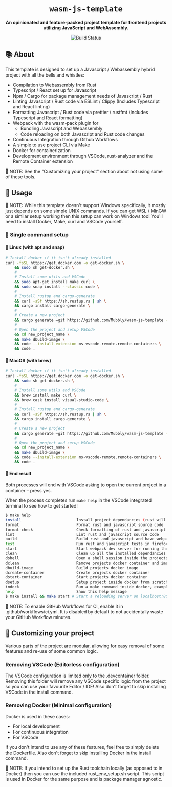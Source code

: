 <div align="center">

  <h1><code>wasm-js-template</code></h1>

  <strong>An opinionated and feature-packed project template for frontend projects utilizing JavaScript and WebAssembly.</strong>

  <p>
    <img src="https://github.com/Mubbly/wasm-js-template/workflows/template_ci/badge.svg" alt="Build Status" /></a>
  </p>
</div>

## 📚 About

This template is designed to set up a Javascript / Webassembly hybrid project with all the bells and whistles:
* Compilation to Webassembly from Rust
* Typescript / React set up for Javascript
* Npm / Cargo for package management needs of Javascript / Rust
* Linting Javascript / Rust code via ESLint / Clippy (Includes Typescript and React linting)
* Formatting Javascript / Rust code via prettier / rustfmt (Includes Typescript and React formatting)
* Webpack with the wasm-pack plugin for
  * Bundling Javascript and Webassembly
  * Code reloading on both Javascript and Rust code changes
* Continuous Integration through Github Workflows
* A simple to use project CLI via Make
* Docker for containerization
* Development environment through VSCode, rust-analyzer and the Remote Container extension

:page_with_curl: NOTE: See the "Customizing your project" section about not using some of these tools.

## 🚴 Usage

:page_with_curl: NOTE: While this template doesn't support Windows specifically, it mostly just depends on some simple UNIX commands. If you can get WSL / MinGW or a similar setup working then this setup can work on Windows too! You'll need to install Docker, Make, curl and VSCode yourself.

### :rocket: Single command setup

#### :penguin: Linux (with apt and snap)

```bash
# Install docker if it isn't already installed
curl -fsSL https://get.docker.com -o get-docker.sh \
    && sudo sh get-docker.sh \
    #
    # Install some utils and VSCode
    && sudo apt-get install make curl \
    && sudo snap install --classic code \
    #
    # Install rustup and cargo-generate
    && curl -sSf https://sh.rustup.rs | sh \
    && cargo install cargo-generate \
    #
    # Create a new project
    && cargo generate –git https://github.com/Mubbly/wasm-js-template --name new_project_name \
    #
    # Open the project and setup VSCode
    && cd new_project_name \
    && make dbuild-image \
    && code --install-extension ms-vscode-remote.remote-containers \
    && code .
```

#### :apple: MacOS (with brew)

```bash
# Install docker if it isn't already installed
curl -fsSL https://get.docker.com -o get-docker.sh \
    && sudo sh get-docker.sh \
    #
    # Install some utils and VSCode
    && brew install make curl \
    && brew cask install visual-studio-code \
    #
    # Install rustup and cargo-generate
    && curl -sSf https://sh.rustup.rs | sh \
    && cargo install cargo-generate \
    #
    # Create a new project
    && cargo generate –git https://github.com/Mubbly/wasm-js-template --name new_project_name \
    #
    # Open the project and setup VSCode
    && cd new_project_name \
    && make dbuild-image \
    && code --install-extension ms-vscode-remote.remote-containers \
    && code .
```

#### :checkered_flag: End result

Both processes will end with VSCode asking to open the current project in a container – press yes.

When the process completes run `make help` in the VSCode integrated terminal to see how to get started!
```bash
$ make help
install                        Install project dependancies (rust will install dependancies on build)
format                         Format rust and javascript source code
format-check                   Check formatting of rust and javascript source code
lint                           Lint rust and javascript source code
build                          Build rust and javascript and have webpack bundle everything
test                           Run rust and javascript tests in firefox and chrome
start                          Start webpack dev server for running the application with hot reloading on rust or javascript code changes
clean                          Clean up all the installed dependancies and build artifacts
dshell                         Open a shell session inside the projects docker container
dclean                         Remove projects docker container and image
dbuild-image                   Build projects docker image
dcreate-container              Create projects docker container
dstart-container               Start projects docker container
dsetup                         Setup project inside docker from scratch
indock                         Run a make command inside docker, example usage: make indock cmd=build
help                           Show this help message
$ make install && make start # Start a reloading server on localhost:8080
```

:page_with_curl: NOTE: To enable GitHub Workflows for CI, enable it in .github/workflows/ci.yml. It is disabled by default to not accidentally waste your GitHub Workflow minutes.

## :wrench: Customizing your project

Various parts of the project are modular, allowing for easy removal of some features and re-use of some common logic.

### Removing VSCode (Editorless configuration)

The VSCode configuration is limited only to the .devcontainer folder. Removing this folder will remove any VSCode specific logic from the project so you can use your favourite Editor / IDE! Also don't forget to skip installing VSCode in the install command.

### Removing Docker (Minimal configuration)

Docker is used in these cases:
* For local development
* For continuous integration
* For VSCode 

If you don't intend to use any of these features, feel free to simply delete the Dockerfile. Also don't forget to skip installing Docker in the install command.

:page_with_curl: NOTE: If you intend to set up the Rust toolchain locally (as opposed to in Docker) then you can use the included rust_env_setup.sh script. This script is used in Docker for the same purpose and is package manager agnostic.
